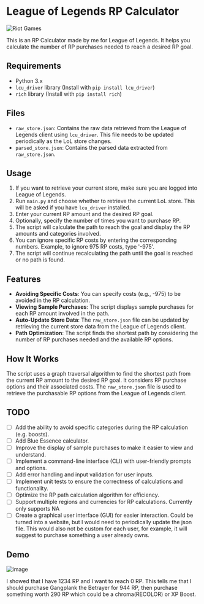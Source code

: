 
# League of Legends RP Calculator
![Riot Games](https://img.shields.io/badge/riotgames-D32936.svg?style=for-the-badge&logo=riotgames&logoColor=white)


This is an RP Calculator made by me for League of Legends. It helps you calculate the number of RP purchases needed to reach a desired RP goal.

## Requirements

- Python 3.x
- `lcu_driver` library (Install with `pip install lcu_driver`)
- `rich` library (Install with `pip install rich`)

## Files

- `raw_store.json`: Contains the raw data retrieved from the League of Legends client using `lcu_driver`. This file needs to be updated periodically as the LoL store changes.
- `parsed_store.json`: Contains the parsed data extracted from `raw_store.json`.

## Usage

1. If you want to retrieve your current store, make sure you are logged into League of Legends. 
2. Run `main.py` and choose whether to retrieve the current LoL store. This will be asked if you have `lcu_driver` installed.
3. Enter your current RP amount and the desired RP goal.
4. Optionally, specify the number of times you want to purchase RP.
5. The script will calculate the path to reach the goal and display the RP amounts and categories involved.
6. You can ignore specific RP costs by entering the corresponding numbers. Example, to ignore 975 RP costs, type '-975'.
7. The script will continue recalculating the path until the goal is reached or no path is found.

## Features

- **Avoiding Specific Costs**: You can specify costs (e.g., -975) to be avoided in the RP calculation.
- **Viewing Sample Purchases**: The script displays sample purchases for each RP amount involved in the path.
- **Auto-Update Store Data**: The `raw_store.json` file can be updated by retrieving the current store data from the League of Legends client.
- **Path Optimization**: The script finds the shortest path by considering the number of RP purchases needed and the available RP options.


## How It Works

The script uses a graph traversal algorithm to find the shortest path from the current RP amount to the desired RP goal. It considers RP purchase options and their associated costs. The `raw_store.json` file is used to retrieve the purchasable RP options from the League of Legends client.



## TODO

- [ ] Add the ability to avoid specific categories during the RP calculation (e.g. boosts).
- [ ] Add Blue Essence calculator.
- [ ] Improve the display of sample purchases to make it easier to view and understand.
- [ ] Implement a command-line interface (CLI) with user-friendly prompts and options.
- [ ] Add error handling and input validation for user inputs.
- [ ] Implement unit tests to ensure the correctness of calculations and functionality.
- [ ] Optimize the RP path calculation algorithm for efficiency.
- [ ] Support multiple regions and currencies for RP calculations. Currently only supports NA
- [ ] Create a graphical user interface (GUI) for easier interaction. Could be turned into a website, but I would need to periodically update the json file. This would also not be custom for each user, for example, it will suggest to purchase something a user already owns.

## Demo

![image](https://github.com/gen-cy/LoLRPCalculator/assets/56899845/59a56d75-d7c3-4bdc-889a-a2958e0a1291)

I showed that I have 1234 RP and I want to reach 0 RP.
This tells me that I should purchase Gangplank the Betrayer for 944 RP, then purchase something worth 290 RP which could be a chroma(RECOLOR) or XP Boost.

